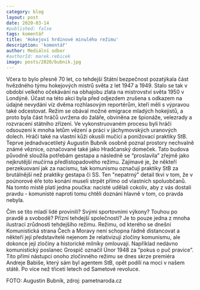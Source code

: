 ```yaml
---
category: blog
layout: post
date: 2020-03-14
#published: false
tags: komentář
title: 'Hokejoví hrdinové minulého režimu'
description: 'komentář'
author: Mediální odbor
#authorId: marek.rebicek
image: posts/2020/bubnik.jpg
---
```


Včera to bylo přesně 70 let, co tehdejší Státní bezpečnost pozatýkala část hvězdného týmu hokejových mistrů světa z let 1947 a 1949. Stalo se tak v období velkého očekávání na obhajobu zlata na mistrovství světa 1950 v Londýně. Účast na této akci byla před odjezdem zrušena s odkazem na údajné nevydání víz dvěma rozhlasovým reportérům, kteří měli s výpravou také odcestovat. Režim se obával možné emigrace mladých hokejistů, a proto byla část hráčů uvržena do žaláře, obviněna ze špionáže, velezrady a rozvracení státního zřízení. Ve vykonstruovaném procesu byli hráči odsouzeni k mnoha letům vězení a práci v jáchymovských uranových dolech. Hráči také na vlastní kůži okusili mučící a ponižovací praktiky StB. Teprve jednadvacetiletý Augustin Bubník osobně poznal prostory nechvalně známé věznice, označované také jako Hradčanský domeček. Tato budova původně sloužila potřebám gestapa a následně se “proslavila” zřejmě jako nejkrutější mučírna předlistopadového režimu. Zajímavé je, že někteří perzekuovaní jak za nacismu, tak komunismu označují praktiky StB za brutálnější než praktiky gestapa či SS. Ten "nepatrný" detail tkví v tom, že v poúnorové éře toto konání museli strpět přímo od vlastních spoluobčanů. Na tomto místě platí jedna poučka: nacisté udělali cokoliv, aby z vás dostali pravdu - komunisté naproti tomu chtěli doznání hlavně v tom, co pravda nebyla.

Čím se tito mladí lidé provinili? Svými sportovními výkony? Touhou po pravdě a svobodě? Přízní tehdejší společnosti? Je to pouze jedna z mnoha ilustrací zrůdnosti tehdejšího režimu. Režimu, od kterého se dnešní Komunistická strana Čech a Moravy není schopna řádně distancovat a někteří její představitelé nejenom že relativizují zločiny komunismu, ale dokonce její zločiny a historické milníky omlouvají. Například nedávno komunistický poslanec Grospič označil Únor 1948 za “pokus o puč pravice”. Tito přímí nástupci onoho zločinného režimu se dnes skrze premiéra Andreje Babiše, který sám byl agentem StB, opět podílí na moci v našem státě. Po více než třiceti letech od Sametové revoluce.

FOTO: Augustin Bubník, zdroj: pametnaroda.cz


